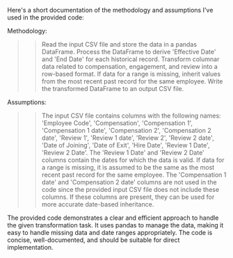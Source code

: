 Here's a short documentation of the methodology and assumptions I've used in the provided code:

Methodology:

>>Read the input CSV file and store the data in a pandas DataFrame.
>>Process the DataFrame to derive 'Effective Date' and 'End Date' for each historical record.
>>Transform columnar data related to compensation, engagement, and review into a row-based format.
>>If data for a range is missing, inherit values from the most recent past record for the same employee.
>>Write the transformed DataFrame to an output CSV file.

Assumptions:

>>The input CSV file contains columns with the following names: 'Employee Code', 'Compensation', 'Compensation 1', 'Compensation 1 date', 'Compensation 2', 'Compensation 2 date', 'Review 1', 'Review 1 date', 'Review 2', 'Review 2 date', 'Date of Joining', 'Date of Exit', 'Hire Date', 'Review 1 Date', 'Review 2 Date'.
>>The 'Review 1 Date' and 'Review 2 Date' columns contain the dates for which the data is valid.
>>If data for a range is missing, it is assumed to be the same as the most recent past record for the same employee.
>>The 'Compensation 1 date' and 'Compensation 2 date' columns are not used in the code since the provided input CSV file does not include these columns. If these columns are present, they can be used for more accurate date-based inheritance.

The provided code demonstrates a clear and efficient approach to handle the given transformation task. It uses pandas to manage the data, making it easy to handle missing data and date ranges appropriately. The code is concise, well-documented, and should be suitable for direct implementation.
